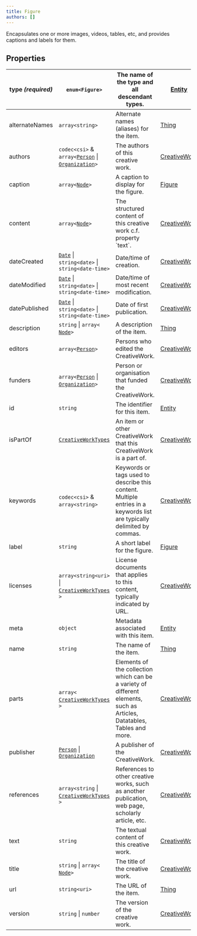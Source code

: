 ```yaml
---
title: Figure
authors: []
---
```


Encapsulates one or more images, videos, tables, etc, and provides captions and labels for them.

## Properties

| **type _(required)_** | `enum<`​`Figure`​`>`                                                                           | The name of the type and all descendant types.                                                                           | [Entity](./Entity.html)             |
| --------------------- | ---------------------------------------------------------------------------------------------- | ------------------------------------------------------------------------------------------------------------------------ | ----------------------------------- |
| alternateNames        | `array<`​`string`​`>`                                                                          | Alternate names (aliases) for the item.                                                                                  | [Thing](./Thing.html)               |
| authors               | `codec<csi>` & `array<`​[`Person`](./Person.html) \| [`Organization`](./Organization.html)​`>` | The authors of this creative work.                                                                                       | [CreativeWork](./CreativeWork.html) |
| caption               | `array<`​[`Node`](./Node.html)​`>`                                                             | A caption to display for the figure.                                                                                     | [Figure](./Figure.html)             |
| content               | `array<`​[`Node`](./Node.html)​`>`                                                             | The structured content of this creative work c.f. property \`text\`.                                                     | [CreativeWork](./CreativeWork.html) |
| dateCreated           | [`Date`](./Date.html) \| `string<date>` \| `string<date-time>`                                 | Date/time of creation.                                                                                                   | [CreativeWork](./CreativeWork.html) |
| dateModified          | [`Date`](./Date.html) \| `string<date>` \| `string<date-time>`                                 | Date/time of most recent modification.                                                                                   | [CreativeWork](./CreativeWork.html) |
| datePublished         | [`Date`](./Date.html) \| `string<date>` \| `string<date-time>`                                 | Date of first publication.                                                                                               | [CreativeWork](./CreativeWork.html) |
| description           | `string` \| `array<`​[`Node`](./Node.html)​`>`                                                 | A description of the item.                                                                                               | [Thing](./Thing.html)               |
| editors               | `array<`​[`Person`](./Person.html)​`>`                                                         | Persons who edited the CreativeWork.                                                                                     | [CreativeWork](./CreativeWork.html) |
| funders               | `array<`​[`Person`](./Person.html) \| [`Organization`](./Organization.html)​`>`                | Person or organisation that funded the CreativeWork.                                                                     | [CreativeWork](./CreativeWork.html) |
| id                    | `string`                                                                                       | The identifier for this item.                                                                                            | [Entity](./Entity.html)             |
| isPartOf              | [`CreativeWorkTypes`](./CreativeWorkTypes.html)                                                | An item or other CreativeWork that this CreativeWork is a part of.                                                       | [CreativeWork](./CreativeWork.html) |
| keywords              | `codec<csi>` & `array<`​`string`​`>`                                                           | Keywords or tags used to describe this content. Multiple entries in a keywords list are typically delimited by commas.   | [CreativeWork](./CreativeWork.html) |
| label                 | `string`                                                                                       | A short label for the figure.                                                                                            | [Figure](./Figure.html)             |
| licenses              | `array<`​`string<uri>` \| [`CreativeWorkTypes`](./CreativeWorkTypes.html)​`>`                  | License documents that applies to this content, typically indicated by URL.                                              | [CreativeWork](./CreativeWork.html) |
| meta                  | `object`                                                                                       | Metadata associated with this item.                                                                                      | [Entity](./Entity.html)             |
| name                  | `string`                                                                                       | The name of the item.                                                                                                    | [Thing](./Thing.html)               |
| parts                 | `array<`​[`CreativeWorkTypes`](./CreativeWorkTypes.html)​`>`                                   | Elements of the collection which can be a variety of different elements, such as Articles, Datatables, Tables and more.  | [CreativeWork](./CreativeWork.html) |
| publisher             | [`Person`](./Person.html) \| [`Organization`](./Organization.html)                             | A publisher of the CreativeWork.                                                                                         | [CreativeWork](./CreativeWork.html) |
| references            | `array<`​`string` \| [`CreativeWorkTypes`](./CreativeWorkTypes.html)​`>`                       | References to other creative works, such as another publication, web page, scholarly article, etc.                       | [CreativeWork](./CreativeWork.html) |
| text                  | `string`                                                                                       | The textual content of this creative work.                                                                               | [CreativeWork](./CreativeWork.html) |
| title                 | `string` \| `array<`​[`Node`](./Node.html)​`>`                                                 | The title of the creative work.                                                                                          | [CreativeWork](./CreativeWork.html) |
| url                   | `string<uri>`                                                                                  | The URL of the item.                                                                                                     | [Thing](./Thing.html)               |
| version               | `string` \| `number`                                                                           | The version of the creative work.                                                                                        | [CreativeWork](./CreativeWork.html) |
